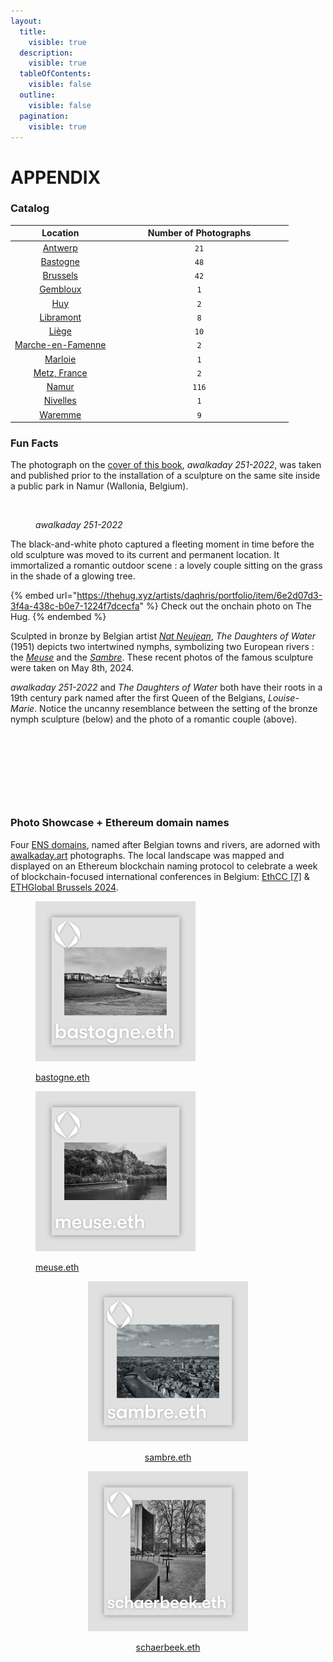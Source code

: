 ```yaml
---
layout:
  title:
    visible: true
  description:
    visible: true
  tableOfContents:
    visible: false
  outline:
    visible: false
  pagination:
    visible: true
---
```


# APPENDIX

### &#x20;Catalog

<table><thead><tr><th align="center">Location</th><th width="271" align="center">Number of Photographs</th></tr></thead><tbody><tr><td align="center"><a href="https://foundation.app/collection/awalkaday-art?attr=attributes.LOCATION%3AAntwerp%2C+Belgium">Antwerp</a>  </td><td align="center"><code>21</code></td></tr><tr><td align="center"><a href="https://foundation.app/collection/awalkaday-art?attr=attributes.LOCATION%3ABastogne%2C+Belgium">Bastogne</a> </td><td align="center"><code>48</code></td></tr><tr><td align="center"><a href="https://foundation.app/collection/awalkaday-art?attr=attributes.LOCATION%3ABrussels%2C+Belgium">Brussels</a> </td><td align="center"><code>42</code></td></tr><tr><td align="center"><a href="https://foundation.app/collection/awalkaday-art?attr=attributes.LOCATION%3AGembloux%2C+Belgium">Gembloux</a> </td><td align="center"><code>1</code></td></tr><tr><td align="center"><a href="https://foundation.app/collection/awalkaday-art?attr=attributes.LOCATION%3AHuy%2C+Belgium">Huy</a> </td><td align="center"><code>2</code></td></tr><tr><td align="center"><a href="https://foundation.app/collection/awalkaday-art?attr=attributes.LOCATION%3ALibramont%2C+Belgium">Libramont</a> </td><td align="center"><code>8</code></td></tr><tr><td align="center"><a href="https://foundation.app/collection/awalkaday-art?attr=attributes.LOCATION%3ALi%C3%A8ge%2C+Belgium">Liège</a> </td><td align="center"><code>10</code></td></tr><tr><td align="center"><a href="https://foundation.app/collection/awalkaday-art?attr=attributes.LOCATION%3AMarche-en-Famenne%2C+Belgium">Marche-en-Famenne</a> </td><td align="center"><code>2</code></td></tr><tr><td align="center"><a href="https://foundation.app/collection/awalkaday-art?attr=attributes.LOCATION%3AMarloie%2C+Belgium">Marloie</a> </td><td align="center"> <code>1</code></td></tr><tr><td align="center"><a href="https://foundation.app/collection/awalkaday-art?attr=attributes.LOCATION%3AMetz%2C+France">Metz, France</a> </td><td align="center"><code>2</code></td></tr><tr><td align="center"><a href="https://foundation.app/collection/awalkaday-art?attr=attributes.LOCATION%3ANamur%2C+Belgium">Namur</a> </td><td align="center"><code>116</code></td></tr><tr><td align="center"><a href="https://foundation.app/collection/awalkaday-art?attr=attributes.LOCATION%3ANivelles%2C+Belgium">Nivelles</a> </td><td align="center"><code>1</code></td></tr><tr><td align="center"><a href="https://foundation.app/collection/awalkaday-art?attr=attributes.LOCATION%3AWaremme%2C+Belgium">Waremme</a> </td><td align="center"><code>9</code></td></tr></tbody></table>



### Fun Facts

The photograph on the [cover of this book](./), _awalkaday 251-2022_, was taken and published prior to the installation of a sculpture on the same site inside a public park in Namur (Wallonia, Belgium). &#x20;

<figure><img src="https://d72mm3yw6jhz7lrwgqqtnebzznwlcz27mbhyh4rvmcpirgouwwoa.arweave.net/H_TGbxbyT5-uNjQhNpA5y2yxZ19gT4PyNWCeiJnUtZw" alt="" width="188"><figcaption><p><em>awalkaday 251-2022</em></p></figcaption></figure>

The black-and-white photo captured a fleeting moment in time before the old sculpture was moved to its current and permanent location. It immortalized a romantic outdoor scene : a lovely couple sitting on the grass in the shade of a glowing tree.&#x20;

{% embed url="https://thehug.xyz/artists/daqhris/portfolio/item/6e2d07d3-3f4a-438c-b0e7-1224f7dcecfa" %}
Check out the onchain photo on The Hug.
{% endembed %}

Sculpted in bronze by Belgian artist [_Nat Neujean_](https://www.natneujean.com/), _The Daughters of Water_ (1951) depicts two intertwined nymphs, symbolizing two European rivers : the [_Meuse_](https://en.wikipedia.org/wiki/Meuse) and the [_Sambre_](https://en.wikipedia.org/wiki/Sambre). These recent photos of the famous sculpture were taken on May 8th, 2024.&#x20;

_awalkaday 251-2022_ and _The Daughters of Water_ both have their roots in a 19th century park named after the first Queen of the Belgians, _Louise-Marie_. Notice the uncanny resemblance between the setting of the bronze nymph sculpture (below) and the photo of a romantic couple (above).



<div>

<figure><img src=".gitbook/assets/IMG_20240508_162733_3-01.jpeg" alt=""><figcaption></figcaption></figure>

 

<figure><img src=".gitbook/assets/IMG_20240508_162755_1-01.jpeg" alt=""><figcaption></figcaption></figure>

 

<figure><img src=".gitbook/assets/IMG_20240508_162807_3-01.jpeg" alt=""><figcaption></figcaption></figure>

 

<figure><img src=".gitbook/assets/IMG_20240508_162716_4.jpg" alt=""><figcaption></figcaption></figure>

</div>



### Photo Showcase + Ethereum domain names

Four [ENS domains](https://ens.domains/), named after Belgian towns and rivers, are adorned with [awalkaday.art](https://app.zerion.io/0xb5ee030c71e76c3e03b2a8d425dbb9b395037c82/nfts?collections=116) photographs. The local landscape was mapped and displayed on an Ethereum blockchain naming protocol to celebrate a week of blockchain-focused international conferences in Belgium: [EthCC \[7\]](https://ethcc.io/archive?page=1\&event=EthCC%5B7%5D) & [ETHGlobal Brussels 2024](https://ethglobal.com/events/brussels).&#x20;



<div>

<figure><img src=".gitbook/assets/bastogne.eth.png" alt="" width="256"><figcaption><p><a href="https://app.zerion.io/nfts/ethereum/0x57f1887a8bf19b14fc0df6fd9b2acc9af147ea85:47981481869610083995936073997732283750222809913612277762499411613608388596160">bastogne.eth</a></p></figcaption></figure>

 

<figure><img src=".gitbook/assets/meuse.eth.png" alt="" width="256"><figcaption><p><a href="https://app.zerion.io/nfts/ethereum/0x57f1887a8bf19b14fc0df6fd9b2acc9af147ea85:97365202193083432748976546813491271006919194810609036242907411146017330782368?address=0xb5ee030c71e76c3e03b2a8d425dbb9b395037c82">meuse.eth</a></p></figcaption></figure>

</div>

<div align="center">

<figure><img src=".gitbook/assets/sambre.eth.png" alt="" width="256"><figcaption><p><a href="https://app.zerion.io/nfts/ethereum/0x57f1887a8bf19b14fc0df6fd9b2acc9af147ea85:98656978081170204584090953328403136752112004695015963955947111110569277154361">sambre.eth</a></p></figcaption></figure>

 

<figure><img src=".gitbook/assets/schaerbeek.eth.png" alt="" width="256"><figcaption><p><a href="https://app.zerion.io/nfts/ethereum/0xd4416b13d2b3a9abae7acd5d6c2bbdbe25686401:22609889999588536487736404583550363407381519385506395789547348851782388298946?address=0xb5ee030c71e76c3e03b2a8d425dbb9b395037c82">schaerbeek.eth</a></p></figcaption></figure>

</div>

